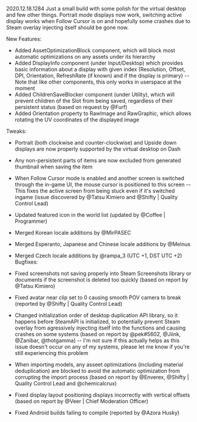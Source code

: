2020.12.18.1284
Just a small build with some polish for the virtual desktop and few other things. Portrait mode displays now work, switching active display works when Follow Cursor is on and hopefully some crashes due to Steam overlay injecting itself should be gone now.

New Features:
- Added AssetOptimizationBlock component, which will block most automatic optimizations on any assets under its hierarchy
- Added DisplayInfo component (under Input/Desktop) which provides basic information about a display with given index (Resolution, Offset, DPI, Orientation, RefreshRate (if known) and if the display is primary)
-- Note that like other components, this only works in userspace at the moment
- Added ChildrenSaveBlocker component (under Utility), which will prevent children of the Slot from being saved, regardless of their persistent status (based on request by @Furf)
- Added Orientation property to RawImage and RawGraphic, which allows rotating the UV coordinates of the displayed image

Tweaks:
- Portrait (both clockwise and counter-clockwise) and Upside down displays are now properly supported by the virtual desktop on Dash
- Any non-persistent parts of items are now excluded from generated thumbnail when saving the item
- When Follow Cursor mode is enabled and another screen is switched through the in-game UI, the mouse cursor is positioned to this screen
-- This fixes the active screen from being stuck even if it's switched ingame (issue discovered by @Tatsu Kimiero and @Shifty | Quality Control Lead)
- Updated featured icon in the world list (updated by @Coffee | Programmer)

- Merged Korean locale additions by @MirPASEC
- Merged Esperanto, Japanese and Chinese locale additions by @Melnus
- Merged Czech locale additions by @rampa_3 (UTC +1, DST UTC +2)
Bugfixes:
- Fixed screenshots not saving properly into Steam Screenshots library or documents if the screenshot is deleted too quickly (based on report by @Tatsu Kimiero)
- Fixed avatar near clip set to 0 causing smooth POV camera to break (reported by @Shifty | Quality Control Lead)
- Changed initialization order of desktop duplication API library, so it happens before SteamAPI is initialized, to potentially prevent Steam overlay from agressively injecting itself into the functions and causing crashes on some systems (based on report by @pek#5602, @Jiink, @Zanibar, @thotgamma)
-- I'm not sure if this actually helps as this issue doesn't occur on any of my systems, please let me know if you're still experiencing this problem
- When importing models, any asseet optimizations (including material deduplication) are blocked to avoid the automatic optimization from corrupting the import process (based on report by @Enverex, @Shifty | Quality Control Lead and @chemicalcrux)
- Fixed display layout positioning displays incorrectly with vertical offsets (based on report by @Veer | Chief Moderation Officer)
- Fixed Android builds failing to compile (reported by @Azora Husky)